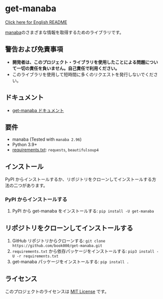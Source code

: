 # get-manaba

[Click here for English README](README.md)

[manaba](https://manaba.jp)のさまざまな情報を取得するためのライブラリです。

## 警告および免責事項

- **開発者は、このプロジェクト・ライブラリを使用したことによる問題について一切の責任を負いません。自己責任で利用ください。**
- このライブラリを使用して短時間に多くのリクエストを発行しないでください。

## ドキュメント

- [get-manaba ドキュメント](https://book000.github.io/get-manaba/)

## 要件

- manaba (Tested with `manaba 2.96`)
- Python 3.9+
- [requirements.txt](requirements.txt): `requests`, `beautifulsoup4`

## インストール

PyPI からインストールするか、リポジトリをクローンしてインストールする方法の二つがあります。

### PyPI からインストールする

1. PyPI から get-manaba をインストールする: `pip install -U get-manaba`

## リポジトリをクローンしてインストールする

1. GitHub リポジトリからクローンする: `git clone https://github.com/book000/get-manaba.git`
2. `requirements.txt` から依存パッケージをインストールする: `pip3 install -U -r requirements.txt`
3. get-manaba パッケージをインストールする: `pip install .`

## ライセンス

このプロジェクトのライセンスは [MIT License](LICENSE) です。
